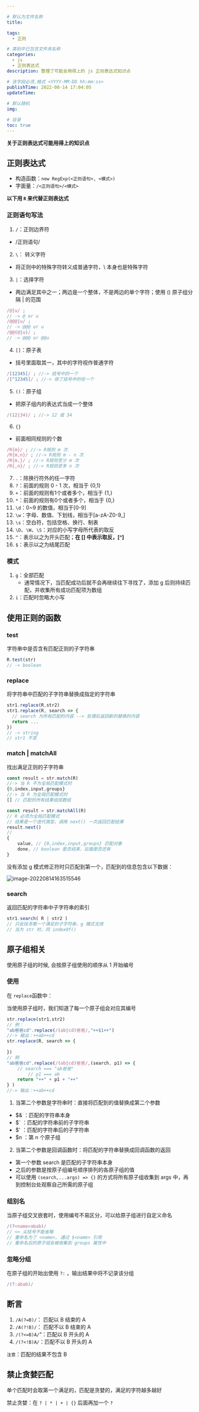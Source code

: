 ```yaml
---

# 默认为文件名称
title: 

tags:
  - 正则

# 类别中已包含文件夹名称
categories:
  - js
  - 正则表达式
description: 整理了可能会用得上的 js 正则表达式知识点

# 该字段必须,格式 <YYYY-MM-DD hh:mm:ss>
publishTime: 2022-08-14 17:04:05
updateTime:
 
# 默认随机
img: 

# 目录
toc: true
---
```


**关于正则表达式可能用得上的知识点**

## 正则表达式

- 构造函数：`new RegExp(<正则语句>, <模式>)`
- 字面量：`/<正则语句>/<模式>`

**以下用 `R` 来代替正则表达式**

### 正则语句写法

1.   `/`：正则边界符
-  /正则语句/
2.   `\`： 转义字符
-  将正则中的特殊字符转义成普通字符，\ 本身也是特殊字符
3.   `|`：选择字符
   -  两边满足其中之一；两边是一个整体，不是两边的单个字符；使用 () 原子组分隔 | 的范围

```js
/@|u/ ;
// -> @ or u
/@@@|u/ ;
// -> @@@ or u
/@@(@|u)/ ;
// -> @@@ or @@u
```

4.  `[]`：原子表

- 括号里面取其一，其中的字符视作普通字符

```js
/[12345]/ ; //-> 括号中的一个
/[^12345]/ ; //-> 除了括号中的任一个
```

5.  `()`：原子组

- 把原子组内的表达式当成一个整体

```js
/(12|34)/ ; //-> 12 或 34
```

6.  `{}`

- 前面相同规则的个数


```js
/R{m}/ ; //-> R规则 m 次
/R{m,n}/ ; //-> R规则 m - n 次
/R{m,}/ ; //-> R规则至少 m 次
/R{,n}/ ; //-> R规则至多 n 次
```



7.  `.`：除换行符外的任一字符
8.  `?`：前面的规则 0 - 1 次，相当于 {0,1}
9.  `+`：前面的规则有1个或者多个，相当于 {1,}
10.  `*`：前面的规则有0个或者多个，相当于 {0,}
11.  `\d`：0~9 的数值，相当于[0-9]
12.  `\w`：字母、数值、下划线，相当于[a-zA-Z0-9_]
13.  `\s`：空白符，包括空格、换行、制表
14.  `\D`、`\W`、`\S`：对应的小写字母所代表的取反
15.  `^`：表示以之为开头匹配；**在 [] 中表示取反，[^]**
16.  `$`：表示以之为结尾匹配

### 模式

1. `g`：全部匹配
   - 通常情况下，当匹配成功后就不会再继续往下寻找了，添加 g 后则持续匹配，并收集所有成功匹配项为数组 
2. `i`：匹配时忽略大小写

## 使用正则的函数

### test

字符串中是否含有匹配正则的子字符串

```js
R.test(str)
// -> boolean
```

### replace

将字符串中匹配的子字符串替换成指定的字符串

```js
str1.replace(R,str2)
str1.replace(R, search => {
  // search 为所有匹配的内容 --> 处理后返回新的替换的内容
  return ...
})
// -> string
// str1 不变
```

### match | matchAll

找出满足正则的子字符串

```js
const result = str.match(R)
//-> 当 R 不为全局匹配模式时
{0,index,input,groups}
//-> 当 R 为全局匹配模式时
[] // 匹配的所有结果组成数组

const result = str.matchAll(R)
// R 必须为全局匹配模式
// 结果是一个迭代类型，调用 next() 一次返回匹配结果
result.next()
// 
{
    value, // {0,index,input,groups} 匹配对象
    done, // boolean 是否结束，后面是否还有
}
```

没有添加 g 模式修正符时只匹配到第一个，匹配到的信息包含以下数据：

![image-20220814163515546](./imgs/image-20220814163515546.png)

### search

返回匹配的字符串中子字符串的索引

```js
str1.search( R | str2 )
// 只会找寻第一个满足的子字符串，g 模式无效
// 当为 str 时，同 indexOf()
```

## 原子组相关

使用原子组的时候, 会按原子组使用的顺序从 1 开始编号

### 使用

在 `replace`函数中：

当使用原子组时，我们知道了每一个原子组会对应其编号

```js
str.replace(str1,str2)
// 例：
"ab爸爸cd".replace(/(ab|cd)爸爸/,"++$1++")
//-> 输出：++ab++cd
str.replace(R, search => {
	    
})
// 例
"ab爸爸cd".replace(/(ab|cd)爸爸/,(search, p1) => {
	// search === "ab爸爸"
    	// p1 === ab
    return "++" + p1 + "++"
} )
//-> 输出：++ab++cd
```

1.  当第二个参数是字符串时：直接将匹配到的值替换成第二个参数
   - $& ：匹配的字符串本身
   - $`  ：匹配的字符串前的子字符串
   - $'  ：匹配的字符串后的子字符串
   - $n ：第 n 个原子组
2.  当第二个参数是回调函数时：将匹配的字符串替换成回调函数的返回
   - 第一个参数 search 是匹配的子字符串本身
   - 之后的参数是按原子组编号顺序排列的各原子组的值
   - 可以使用 `(search,...args) => {}` 的方式将所有原子组收集到 args 中，再到控制台处观察自己所需的原子组

### 组别名

当原子组交叉嵌套时，使用编号不易区分，可以给原子组进行自定义命名

```js
/(?<name>abab)/
// <> 尖括号不能省略
// 重命名为了 <name>, 通过 $<name> 引用
// 重命名后的原子组会被收集到 groups 属性中
```

### 忽略分组

在原子组的开始出使用 `?:` ，输出结果中将不记录该分组

```js
/(?:abab)/
```

## 断言

1.  `/A(?=B)/`： 匹配以 B 结束的 A
2.  `/A(?!B)/`： 匹配不以 B 结束的 A
3.  `/(?<=B)A/`“：匹配以 B 开头的 A
4.  `/(?<!B)A/`：匹配不以 B 开头的 A

`注意`：匹配的结果不包含 B

## 禁止贪婪匹配

单个匹配时会取第一个满足的，匹配是贪婪的，满足的字符越多越好

禁止贪婪：在 `? | * | + | {}` 后面再加一个 `?`

















